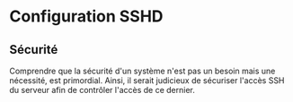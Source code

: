 # Configuration SSHD

## Sécurité

Comprendre que la sécurité d'un système n'est pas un besoin mais une nécessité, est primordial.  Ainsi, il serait judicieux de sécuriser l'accès SSH du serveur afin de contrôler l'accès de ce dernier.

